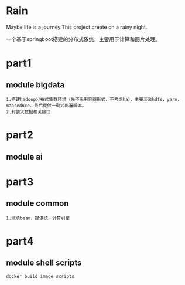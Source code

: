 # Rain
Maybe life is a journey.This project create on a rainy night.

一个基于springboot搭建的分布式系统，主要用于计算和图片处理。

# part1
## module bigdata
    1.搭建hadoop分布式集群环境（先不采用容器形式，不考虑ha），主要涉及hdfs，yarn，mapreduce。最后提供一键式部署脚本。
    2.封装大数据相关接口
    
# part2
## module ai

# part3 
## module common
    1.继承beam，提供统一计算引擎


# part4
## module shell scripts
    docker build image scripts
